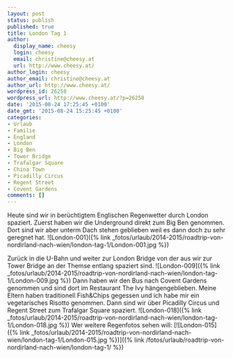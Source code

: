 ```yaml
---
layout: post
status: publish
published: true
title: London Tag 1
author:
  display_name: cheesy
  login: cheesy
  email: christine@cheesy.at
  url: http://www.cheesy.at/
author_login: cheesy
author_email: christine@cheesy.at
author_url: http://www.cheesy.at/
wordpress_id: 26258
wordpress_url: http://www.cheesy.at/?p=26258
date: '2015-08-24 17:25:45 +0100'
date_gmt: '2015-08-24 15:25:45 +0100'
categories:
- Urlaub
- Familie
- England
- London
- Big Ben
- Tower Bridge
- Trafalgar Square
- China Town
- Picadilly Circus
- Regent Street
- Covent Gardens
comments: []
---
```

Heute sind wir in berüchtigtem Englischen Regenwetter durch London spaziert. Zuerst haben wir die Underground direkt zum Big Ben genommen. Dort sind wir aber unterm Dach stehen geblieben weil es dann doch zu sehr geregnet hat.
![London-001]({% link _fotos/urlaub/2014-2015/roadtrip-von-nordirland-nach-wien/london-tag-1/London-001.jpg %})
<!--more-->
Zurück in die U-Bahn und weiter zur London Bridge von der aus wir zur Tower Bridge an der Themse entlang spaziert sind.
![London-009]({% link _fotos/urlaub/2014-2015/roadtrip-von-nordirland-nach-wien/london-tag-1/London-009.jpg %})
Dann haben wir den Bus nach Covent Gardens genommen und sind dort im Restaurant The Ivy hängengeblieben. Meine Eltern haben traditionell Fish&Chips gegessen und ich habe mir ein vegetarisches Risotto genommen.
Dann sind wir über Picadilly Circus und Regent Street zum Trafalgar Square spaziert.
![London-018]({% link _fotos/urlaub/2014-2015/roadtrip-von-nordirland-nach-wien/london-tag-1/London-018.jpg %})
Wer weitere Regenfotos sehen will:
[![London-015]({% link _fotos/urlaub/2014-2015/roadtrip-von-nordirland-nach-wien/london-tag-1/London-015.jpg %})]({% link /fotos/urlaub/roadtrip-von-nordirland-nach-wien/london-tag-1/ %})
